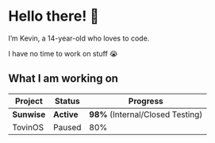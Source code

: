 # Hello there! 🤗 

I’m Kevin, a 14-year-old who loves to code.

I have no time to work on stuff 😭
## What I am working on
|Project|Status|Progress|
|-------|------|--------|
|**Sunwise**|**Active**|**98%** (Internal/Closed Testing)|
|TovinOS|Paused|80%|

